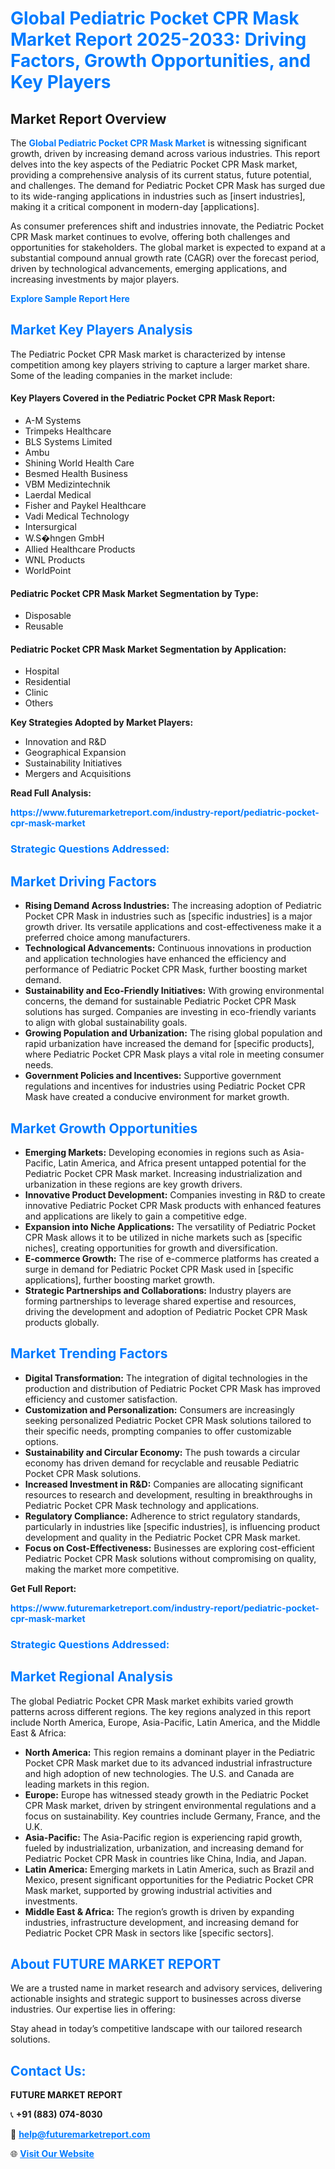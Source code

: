 <h1 style="color: #007BFF;">Global Pediatric Pocket CPR Mask Market Report 2025-2033: Driving Factors, Growth Opportunities, and Key Players</h1>

<section id="overview">
<h2>Market Report Overview</h2>
<p>The <a href="https://www.futuremarketreport.com/industry-report/pediatric-pocket-cpr-mask-market" style="color: #007BFF; text-decoration: none;"><strong>Global Pediatric Pocket CPR Mask Market</strong></a> is witnessing significant growth, driven by increasing demand across various industries. This report delves into the key aspects of the Pediatric Pocket CPR Mask market, providing a comprehensive analysis of its current status, future potential, and challenges. The demand for Pediatric Pocket CPR Mask has surged due to its wide-ranging applications in industries such as [insert industries], making it a critical component in modern-day [applications].</p>
<p>As consumer preferences shift and industries innovate, the Pediatric Pocket CPR Mask market continues to evolve, offering both challenges and opportunities for stakeholders. The global market is expected to expand at a substantial compound annual growth rate (CAGR) over the forecast period, driven by technological advancements, emerging applications, and increasing investments by major players.</p>
</section>

<section id="overview">
<p><a href="https://www.futuremarketreport.com/request-sample/reportId=78754" style="color: #007BFF; text-decoration: none;"><strong>Explore Sample Report Here</strong></a></p>
</section>

<section id="key-players">
<h2 style="color: #007BFF;">Market Key Players Analysis</h2>
<p>The Pediatric Pocket CPR Mask market is characterized by intense competition among key players striving to capture a larger market share. Some of the leading companies in the market include:</p>
<h4>Key Players Covered in the Pediatric Pocket CPR Mask Report:</h4>
<ul><li>A-M Systems</li><li>Trimpeks Healthcare</li><li>BLS Systems Limited</li><li>Ambu</li><li>Shining World Health Care</li><li>Besmed Health Business</li><li>VBM Medizintechnik</li><li>Laerdal Medical</li><li>Fisher and Paykel Healthcare</li><li>Vadi Medical Technology</li><li>Intersurgical</li><li>W.S�hngen GmbH</li><li>Allied Healthcare Products</li><li>WNL Products</li><li>WorldPoint</li></ul>
<h4>Pediatric Pocket CPR Mask Market Segmentation by Type:</h4>
<ul><li>Disposable</li><li>Reusable</li></ul>

<h4>Pediatric Pocket CPR Mask Market Segmentation by Application:</h4>
<ul><li>Hospital</li><li>Residential</li><li>Clinic</li><li>Others</li></ul>
<p><strong>Key Strategies Adopted by Market Players:</strong></p>
<ul>
<li>Innovation and R&D</li>
<li>Geographical Expansion</li>
<li>Sustainability Initiatives</li>
<li>Mergers and Acquisitions</li>
</ul>
</section>

<section>
<p><strong>Read Full Analysis: </strong></p><a href="https://www.futuremarketreport.com/industry-report/pediatric-pocket-cpr-mask-market" style="color: #007BFF; text-decoration: none;"><strong>https://www.futuremarketreport.com/industry-report/pediatric-pocket-cpr-mask-market</strong></a>
<h3 style="color: #007BFF;">Strategic Questions Addressed:</h3>
</section>

<section id="driving-factors">
<h2 style="color: #007BFF;">Market Driving Factors</h2>
<ul>
<li><strong>Rising Demand Across Industries:</strong> The increasing adoption of Pediatric Pocket CPR Mask in industries such as [specific industries] is a major growth driver. Its versatile applications and cost-effectiveness make it a preferred choice among manufacturers.</li>
<li><strong>Technological Advancements:</strong> Continuous innovations in production and application technologies have enhanced the efficiency and performance of Pediatric Pocket CPR Mask, further boosting market demand.</li>
<li><strong>Sustainability and Eco-Friendly Initiatives:</strong> With growing environmental concerns, the demand for sustainable Pediatric Pocket CPR Mask solutions has surged. Companies are investing in eco-friendly variants to align with global sustainability goals.</li>
<li><strong>Growing Population and Urbanization:</strong> The rising global population and rapid urbanization have increased the demand for [specific products], where Pediatric Pocket CPR Mask plays a vital role in meeting consumer needs.</li>
<li><strong>Government Policies and Incentives:</strong> Supportive government regulations and incentives for industries using Pediatric Pocket CPR Mask have created a conducive environment for market growth.</li>
</ul>
</section>

<section id="growth-opportunities">
<h2 style="color: #007BFF;">Market Growth Opportunities</h2>
<ul>
<li><strong>Emerging Markets:</strong> Developing economies in regions such as Asia-Pacific, Latin America, and Africa present untapped potential for the Pediatric Pocket CPR Mask market. Increasing industrialization and urbanization in these regions are key growth drivers.</li>
<li><strong>Innovative Product Development:</strong> Companies investing in R&D to create innovative Pediatric Pocket CPR Mask products with enhanced features and applications are likely to gain a competitive edge.</li>
<li><strong>Expansion into Niche Applications:</strong> The versatility of Pediatric Pocket CPR Mask allows it to be utilized in niche markets such as [specific niches], creating opportunities for growth and diversification.</li>
<li><strong>E-commerce Growth:</strong> The rise of e-commerce platforms has created a surge in demand for Pediatric Pocket CPR Mask used in [specific applications], further boosting market growth.</li>
<li><strong>Strategic Partnerships and Collaborations:</strong> Industry players are forming partnerships to leverage shared expertise and resources, driving the development and adoption of Pediatric Pocket CPR Mask products globally.</li>
</ul>
</section>

<section id="trending-factors">
<h2 style="color: #007BFF;">Market Trending Factors</h2>
<ul>
<li><strong>Digital Transformation:</strong> The integration of digital technologies in the production and distribution of Pediatric Pocket CPR Mask has improved efficiency and customer satisfaction.</li>
<li><strong>Customization and Personalization:</strong> Consumers are increasingly seeking personalized Pediatric Pocket CPR Mask solutions tailored to their specific needs, prompting companies to offer customizable options.</li>
<li><strong>Sustainability and Circular Economy:</strong> The push towards a circular economy has driven demand for recyclable and reusable Pediatric Pocket CPR Mask solutions.</li>
<li><strong>Increased Investment in R&D:</strong> Companies are allocating significant resources to research and development, resulting in breakthroughs in Pediatric Pocket CPR Mask technology and applications.</li>
<li><strong>Regulatory Compliance:</strong> Adherence to strict regulatory standards, particularly in industries like [specific industries], is influencing product development and quality in the Pediatric Pocket CPR Mask market.</li>
<li><strong>Focus on Cost-Effectiveness:</strong> Businesses are exploring cost-efficient Pediatric Pocket CPR Mask solutions without compromising on quality, making the market more competitive.</li>
</ul>
</section>

<section>
<p><strong>Get Full Report: </strong></p><a href="https://www.futuremarketreport.com/industry-report/pediatric-pocket-cpr-mask-market" style="color: #007BFF; text-decoration: none;"><strong>https://www.futuremarketreport.com/industry-report/pediatric-pocket-cpr-mask-market</strong></a>
<h3 style="color: #007BFF;">Strategic Questions Addressed:</h3>
</section>


<section id="regional-analysis">
<h2 style="color: #007BFF;">Market Regional Analysis</h2>
<p>The global Pediatric Pocket CPR Mask market exhibits varied growth patterns across different regions. The key regions analyzed in this report include North America, Europe, Asia-Pacific, Latin America, and the Middle East & Africa:</p>
<ul>
<li><strong>North America:</strong> This region remains a dominant player in the Pediatric Pocket CPR Mask market due to its advanced industrial infrastructure and high adoption of new technologies. The U.S. and Canada are leading markets in this region.</li>
<li><strong>Europe:</strong> Europe has witnessed steady growth in the Pediatric Pocket CPR Mask market, driven by stringent environmental regulations and a focus on sustainability. Key countries include Germany, France, and the U.K.</li>
<li><strong>Asia-Pacific:</strong> The Asia-Pacific region is experiencing rapid growth, fueled by industrialization, urbanization, and increasing demand for Pediatric Pocket CPR Mask in countries like China, India, and Japan.</li>
<li><strong>Latin America:</strong> Emerging markets in Latin America, such as Brazil and Mexico, present significant opportunities for the Pediatric Pocket CPR Mask market, supported by growing industrial activities and investments.</li>
<li><strong>Middle East & Africa:</strong> The region’s growth is driven by expanding industries, infrastructure development, and increasing demand for Pediatric Pocket CPR Mask in sectors like [specific sectors].</li>
</ul>
</section>

<footer>
<h2 style="color: #007BFF;">About FUTURE MARKET REPORT</h2>
<p>We are a trusted name in market research and advisory services, delivering actionable insights and strategic support to businesses across diverse industries. Our expertise lies in offering:</p>

<p>Stay ahead in today’s competitive landscape with our tailored research solutions.</p>

<h2 style="color: #007BFF;">Contact Us:</h2>
<p><strong>FUTURE MARKET REPORT</strong></p>
<p>📞 <strong>+91 (883) 074-8030</strong></p>
<p>📧 <strong><a href="mailto:help@futuremarketreport.com" style="color: #007BFF;">help@futuremarketreport.com</a></strong></p>
<p>🌐 <strong><a href="https://www.futuremarketreport.com/" style="color: #007BFF;">Visit Our Website</a></strong></p>
</footer>